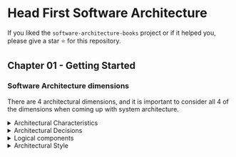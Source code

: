 # Head First Software Architecture

If you liked the `software-architecture-books` project or if it helped you, please give a star :star: for this repository.


## Chapter 01 - Getting Started

### Software Architecture dimensions
There are 4 architectural dimensions, and it is important to consider all 4 of the dimensions when coming up with system architecture.

<details>
  <summary>Architectural Characteristics</summary>
  This dimension describes what aspects of the system the architecture needs to support—things like scalability, testability, availability, and so on.
</details>

<details>
  <summary>Architectural Decisions</summary>
  This dimension includes important decisions that have long-term or significant implications for the system
  Ex:- Database, Services, Communication between services
</details>

<details>
  <summary>Logical components</summary>
  These are the building blocks of the system and how they communicate with each other
  Ex:-Payment service, inventory management service
</details>

<details>
  <summary>Architectural Style</summary>
  This defines the overall physical structure and style of the system
  Ex:- Microservice
</details>

